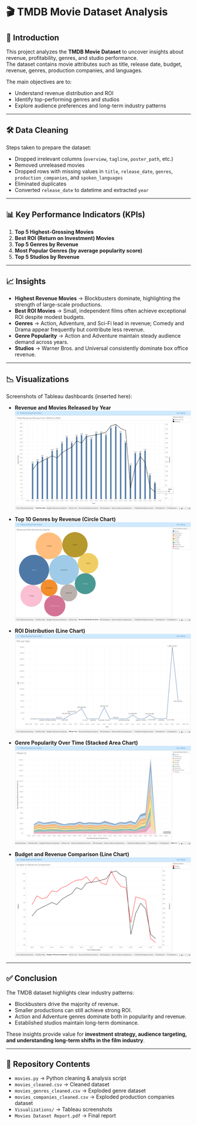 # 🎬 TMDB Movie Dataset Analysis

## 📌 Introduction
This project analyzes the **TMDB Movie Dataset** to uncover insights about revenue, profitability, genres, and studio performance.  
The dataset contains movie attributes such as title, release date, budget, revenue, genres, production companies, and languages.  

The main objectives are to:
- Understand revenue distribution and ROI
- Identify top-performing genres and studios
- Explore audience preferences and long-term industry patterns

---

## 🛠️ Data Cleaning
Steps taken to prepare the dataset:
- Dropped irrelevant columns (`overview`, `tagline`, `poster_path`, etc.)
- Removed unreleased movies
- Dropped rows with missing values in `title`, `release_date`, `genres`, `production_companies`, and `spoken_languages`
- Eliminated duplicates
- Converted `release_date` to datetime and extracted `year`

---

## 📊 Key Performance Indicators (KPIs)
1. **Top 5 Highest-Grossing Movies**  
2. **Best ROI (Return on Investment) Movies**  
3. **Top 5 Genres by Revenue**  
4. **Most Popular Genres (by average popularity score)**  
5. **Top 5 Studios by Revenue**  

---

## 📈 Insights
- **Highest Revenue Movies** → Blockbusters dominate, highlighting the strength of large-scale productions.  
- **Best ROI Movies** → Small, independent films often achieve exceptional ROI despite modest budgets.  
- **Genres** → Action, Adventure, and Sci-Fi lead in revenue; Comedy and Drama appear frequently but contribute less revenue.  
- **Genre Popularity** → Action and Adventure maintain steady audience demand across years.  
- **Studios** → Warner Bros. and Universal consistently dominate box office revenue.  

---

## 📉 Visualizations
Screenshots of Tableau dashboards (inserted here):

- **Revenue and Movies Released by Year**  
  ![Revenue by Year](Visualizations/revenue_movies_by_year.png)

- **Top 10 Genres by Revenue (Circle Chart)**  
  ![Genres Revenue](Visualizations/genre_revenue.png)

- **ROI Distribution (Line Chart)**  
  ![ROI](Visualizations/ROI_distribution.png)

- **Genre Popularity Over Time (Stacked Area Chart)**  
  ![Genre Popularity](Visualizations/genre_popularity.png)
  
- **Budget and Revenue Comparison (Line Chart)**  
  ![Genre Popularity](Visualizations/revenue_budget_comparison.png)
---

## ✅ Conclusion
The TMDB dataset highlights clear industry patterns:
- Blockbusters drive the majority of revenue.
- Smaller productions can still achieve strong ROI.
- Action and Adventure genres dominate both in popularity and revenue.
- Established studios maintain long-term dominance.

These insights provide value for **investment strategy, audience targeting, and understanding long-term shifts in the film industry**.

---

## 📂 Repository Contents
- `movies.py` → Python cleaning & analysis script  
- `movies_cleaned.csv` → Cleaned dataset  
- `movies_genres_cleaned.csv` → Exploded genre dataset  
- `movies_companies_cleaned.csv` → Exploded production companies dataset  
- `Visualizations/` → Tableau screenshots  
- `Movies Dataset Report.pdf` → Final report  





